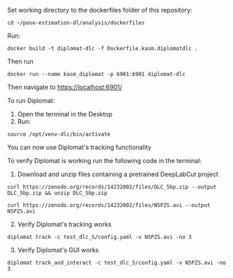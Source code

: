 Set working directory to the dockerfiles folder of this repository:

```
cd ~/pose-estimation-dl/analysis/dockerfiles
```

Run:

```
docker build -t diplomat-dlc -f Dockerfile.kasm.diplomatdlc .
```

Then run

```
docker run --name kasm_diplomat -p 6901:6901 diplomat-dlc
```

Then navigate to <https://localhost:6901/>

To run Diplomat:

1. Open the terminal in the Desktop
2. Run:
```
source /opt/venv-dlc/bin/activate
```

You can now use Diplomat's tracking functionality

To verify Diplomat is working run the following code in the terminal:

1. Download and unzip files containing a pretrained DeepLabCut project

```
curl https://zenodo.org/records/14232002/files/DLC_5bp.zip --output DLC_5bp.zip && unzip DLC_5bp.zip
```
```
curl https://zenodo.org/records/14232002/files/N5PZS.avi --output N5PZS.avi
```

2. Verify Diplomat's tracking works

```
diplomat track -c test_dlc_5/config.yaml -v N5PZS.avi -no 3
```

3. Verify Diplomat's GUI works

```
diplomat track_and_interact -c test_dlc_5/config.yaml -v N5PZS.avi -no 3
```
